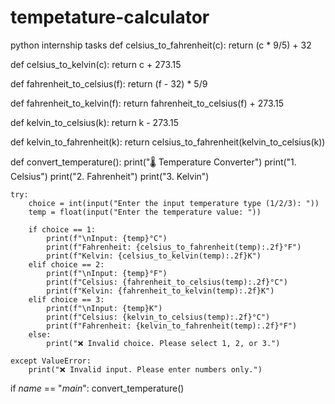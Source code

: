 # tempetature-calculator
python internship tasks
def celsius_to_fahrenheit(c):
    return (c * 9/5) + 32

def celsius_to_kelvin(c):
    return c + 273.15

def fahrenheit_to_celsius(f):
    return (f - 32) * 5/9

def fahrenheit_to_kelvin(f):
    return fahrenheit_to_celsius(f) + 273.15

def kelvin_to_celsius(k):
    return k - 273.15

def kelvin_to_fahrenheit(k):
    return celsius_to_fahrenheit(kelvin_to_celsius(k))

def convert_temperature():
    print("🌡 Temperature Converter")
    print("1. Celsius")
    print("2. Fahrenheit")
    print("3. Kelvin")
    
    try:
        choice = int(input("Enter the input temperature type (1/2/3): "))
        temp = float(input("Enter the temperature value: "))

        if choice == 1:
            print(f"\nInput: {temp}°C")
            print(f"Fahrenheit: {celsius_to_fahrenheit(temp):.2f}°F")
            print(f"Kelvin: {celsius_to_kelvin(temp):.2f}K")
        elif choice == 2:
            print(f"\nInput: {temp}°F")
            print(f"Celsius: {fahrenheit_to_celsius(temp):.2f}°C")
            print(f"Kelvin: {fahrenheit_to_kelvin(temp):.2f}K")
        elif choice == 3:
            print(f"\nInput: {temp}K")
            print(f"Celsius: {kelvin_to_celsius(temp):.2f}°C")
            print(f"Fahrenheit: {kelvin_to_fahrenheit(temp):.2f}°F")
        else:
            print("❌ Invalid choice. Please select 1, 2, or 3.")
    
    except ValueError:
        print("❌ Invalid input. Please enter numbers only.")

if _name_ == "_main_":
    convert_temperature()
